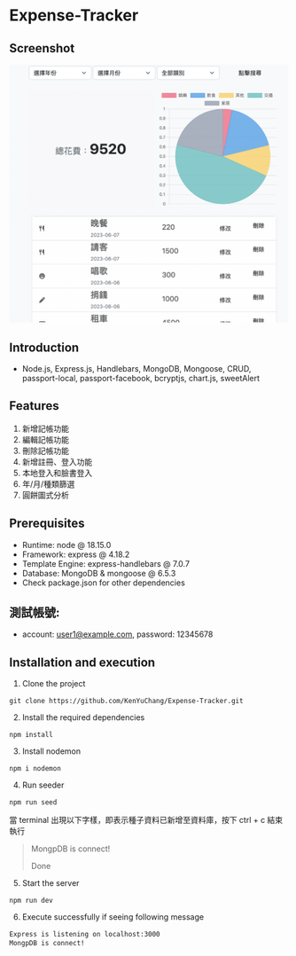 # Expense-Tracker

## Screenshot
![screenshot](https://github.com/KenYuChang/Expense-Tracker/blob/master/public/image/%E6%88%AA%E5%9C%96%202023-06-15%20%E4%B8%8B%E5%8D%8812.44.05.png)


## Introduction
- Node.js, Express.js, Handlebars, MongoDB, Mongoose, CRUD, passport-local, passport-facebook, bcryptjs, chart.js, sweetAlert

## Features

1. 新增記帳功能
2. 編輯記帳功能
3. 刪除記帳功能
4. 新增註冊、登入功能
5. 本地登入和臉書登入
6. 年/月/種類篩選
7. 圓餅圖式分析


## Prerequisites
 
- Runtime: node @ 18.15.0
- Framework: express @ 4.18.2
- Template Engine: express-handlebars @ 7.0.7
- Database: MongoDB & mongoose @ 6.5.3
- Check package.json for other dependencies

## 測試帳號:
- account: user1@example.com, password: 12345678

## Installation and execution

1. Clone the project

```
git clone https://github.com/KenYuChang/Expense-Tracker.git
```

2. Install the required dependencies

```
npm install
```

3. Install nodemon

```
npm i nodemon
```

4. Run seeder

```
npm run seed
```

當 terminal 出現以下字樣，即表示種子資料已新增至資料庫，按下 ctrl + c 結束執行

> MongpDB is connect!
>
> Done

5. Start the server

```
npm run dev
```
6. Execute successfully if seeing following message

```
Express is listening on localhost:3000
MongpDB is connect!
```
